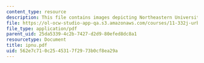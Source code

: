 ```yaml
---
content_type: resource
description: This file contains images depicting Northeastern University.
file: https://ol-ocw-studio-app-qa.s3.amazonaws.com/courses/11-332j-urban-design-fall-2003/562e7c710c2545317f2973b0cf8ea29a_ipnu.pdf
file_type: application/pdf
parent_uid: 25da5339-4c2b-7427-d2d9-80efed8dc8a1
resourcetype: Document
title: ipnu.pdf
uid: 562e7c71-0c25-4531-7f29-73b0cf8ea29a
---
```


